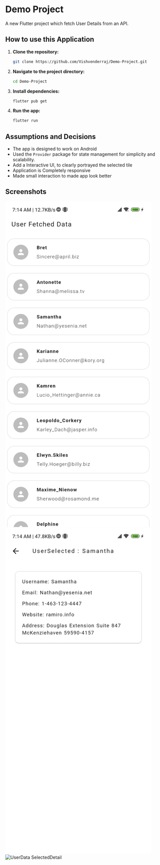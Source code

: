 # Demo Project

A new Flutter project which fetch User Details from an API.

## How to use this Application

1. **Clone the repository:**
   ```bash
   git clone https://github.com/Vishvenderraj/Demo-Project.git
   ```

2. **Navigate to the project directory:**
   ```bash
   cd Demo-Project
   ```

3. **Install dependencies:**
   ```bash
   flutter pub get
   ```

4. **Run the app:**
   ```bash
   flutter run
   ```

## Assumptions and Decisions

-  The app is designed to work on Android
- Used the `Provider` package for state management for simplicity and scalability.
- Add a Interactive UI, to clearly portrayed the selected tile
- Application is Completely responsive
- Made small interaction to made app look better

## Screenshots

![UserData List](screenshots/userdata_List.jpg)
![UserData Selected](screenshots/userdata_selected.jpg)
![UserData SelectedDetail](screenshots/userdata_selected_interaction)

